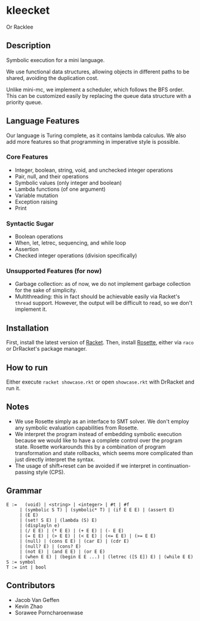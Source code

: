 # kleecket

Or Racklee

## Description

Symbolic execution for a mini language.

We use functional data structures, allowing objects in different paths to be shared,
avoiding the duplication cost. 

Unlike mini-mc, we implement a scheduler, which follows the BFS order. 
This can be customized easily by replacing the queue data structure with
a priority queue. 

## Language Features

Our language is Turing complete, as it contains lambda calculus. We also add more
features so that programming in imperative style is possible.

### Core Features

- Integer, boolean, string, void, and unchecked integer operations
- Pair, null, and their operations
- Symbolic values (only integer and boolean)
- Lambda functions (of one argument)
- Variable mutation
- Exception raising
- Print

### Syntactic Sugar

- Boolean operations
- When, let, letrec, sequencing, and while loop
- Assertion
- Checked integer operations (division specifically)

### Unsupported Features (for now)

- Garbage collection: as of now, we do not implement garbage collection 
  for the sake of simplicity.
- Multithreading: this in fact should be achievable easily via 
  Racket's `thread` support. However, the output will be difficult to read, so 
  we don't implement it.

## Installation

First, install the latest version of [Racket](http://racket-lang.org). 
Then, install [Rosette](https://docs.racket-lang.org/rosette-guide/index.html), 
either via `raco` or DrRacket's package manager. 

## How to run

Either execute `racket showcase.rkt` or open `showcase.rkt` with DrRacket and run it.

## Notes

- We use Rosette simply as an interface to SMT solver. We don't employ any 
  symbolic evaluation capabilities from Rosette.
- We interpret the program instead of embedding symbolic execution because
  we would like to have a complete control over the program state.
  Rosette workarounds this by a combination of program transformation and
  state rollbacks, which seems more complicated than just directly interpret
  the syntax.
- The usage of shift+reset can be avoided if we interpret in 
  continuation-passing style (CPS).

## Grammar

```
E :=   (void) | <string> | <integer> | #t | #f
     | (symbolic S T) | (symbolic* T) | (if E E E) | (assert E)
     | (E E)
     | (set! S E) | (lambda (S) E)
     | (displayln e)
     | (/ E E) | (* E E) | (+ E E) | (- E E)
     | (= E E) | (> E E) | (< E E) | (<= E E) | (>= E E)
     | (null) | (cons E E) | (car E) | (cdr E)
     | (null? E) | (cons? E)
     | (not E) | (and E E) | (or E E) 
     | (when E E) | (begin E E ...) | (letrec ([S E]) E) | (while E E)
S := symbol
T := int | bool
```

## Contributors

- Jacob Van Geffen
- Kevin Zhao
- Sorawee Porncharoenwase
